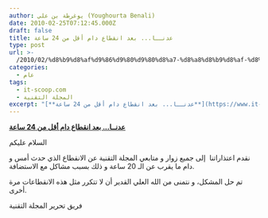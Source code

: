 ```yaml
---
author: يوغرطة بن علي (Youghourta Benali)
date: 2010-02-25T07:12:45.000Z
draft: false
title: عدنــا... بعد انقطاع دام أقل من 24 ساعة
type: post
url: >-
  /2010/02/%d8%b9%d8%af%d9%86%d9%80%d9%80%d8%a7-%d8%a8%d8%b9%d8%af-%d8%a7%d9%86%d9%82%d8%b7%d8%a7%d8%b9-%d8%af%d8%a7%d9%85-%d8%a3%d9%82%d9%84-%d9%85%d9%86-24-%d8%b3%d8%a7%d8%b9%d8%a9/
categories:
  - عام
tags:
  - it-scoop.com
  - المجلة التقنية
excerpt: "[**عدنــا... بعد انقطاع دام أقل من 24 ساعة**](https://www.it-scoop.com/2010/02/%d8%b9%d8%af%d9%86%d9%80%d9%80%d8%a7-%d8%a8%d8%b9%d8%af-%d8%a7%d9%86%d9%82%d8%b7%d8%a7%d8%b9-%d8%af%d8%a7%d9%85-%d8%a3%d9%82%d9%84-%d9%85%d9%86-24-%d8%b3%d8%a7%d8%b9%d8%a9/)\n\nالسلام عليكم\n\nنقدم اعتذاراتنا\_ إلى جميع زوار و متابعي المجلة التقنية عن الانقطاع الذي حدث أمس و دام ما يقرب عن الـ 20 ساعة و ذلك بسبب مشاكل مع الاستضافة.\n\nتم حل المشكل، و نتمنى"
---
```

[**عدنــا... بعد انقطاع دام أقل من 24 ساعة**](https://www.it-scoop.com/2010/02/%d8%b9%d8%af%d9%86%d9%80%d9%80%d8%a7-%d8%a8%d8%b9%d8%af-%d8%a7%d9%86%d9%82%d8%b7%d8%a7%d8%b9-%d8%af%d8%a7%d9%85-%d8%a3%d9%82%d9%84-%d9%85%d9%86-24-%d8%b3%d8%a7%d8%b9%d8%a9/)

السلام عليكم

نقدم اعتذاراتنا  إلى جميع زوار و متابعي المجلة التقنية عن الانقطاع الذي حدث أمس و دام ما يقرب عن الـ 20 ساعة و ذلك بسبب مشاكل مع الاستضافة.

تم حل المشكل، و نتمنى من الله العلي القدير أن لا تتكرر مثل هذه الانقطاعات مرة أخرى.

فريق تحرير المجلة التقنية

